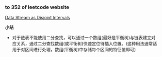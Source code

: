 ### to 352 of leetcode website

[Data Stream as Disjoint Intervals](https://leetcode-cn.com/problems/data-stream-as-disjoint-intervals/)

**小结**
- 对于链表不能使用二分查找，可以通过一个数组(最好是平衡树)与链表建立对应关系，通过二分查找数组(或平衡树)快速定位待插入位置。(这种用法通常适用于对区间进行处理，数组(平衡树)中存储每个区间的特征值即可)